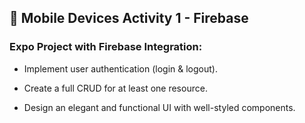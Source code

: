 ## 📱 Mobile Devices Activity 1 - Firebase

### Expo Project with Firebase Integration:

- Implement user authentication (login & logout).

- Create a full CRUD for at least one resource.

- Design an elegant and functional UI with well-styled components.


